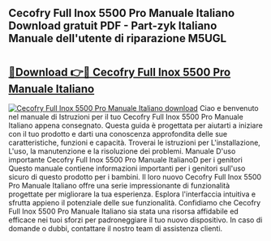 ## Cecofry Full Inox 5500 Pro Manuale Italiano Download gratuit PDF - Part-zyk Italiano Manuale dell'utente di riparazione M5UGL

# <h2><a href="http://dfcubh.blite.top/?on=Cecofry+Full+Inox+5500+Pro+Manuale+Italiano">🔗Download 👉🔴 Cecofry Full Inox 5500 Pro Manuale Italiano</a></h2>

[![Cecofry Full Inox 5500 Pro Manuale Italiano download](https://i.imgur.com/lujVjoI.png)](http://dfcubh.blite.top/?on=Cecofry+Full+Inox+5500+Pro+Manuale+Italiano)
Ciao e benvenuto nel manuale di Istruzioni per il tuo Cecofry Full Inox 5500 Pro Manuale Italiano appena consegnato. Questa guida è progettata per aiutarti a iniziare con il tuo prodotto e darti una conoscenza approfondita delle sue caratteristiche, funzioni e capacità. Troverai le istruzioni per L'installazione, L'uso, la manutenzione e la risoluzione dei problemi. Manuale D'uso importante Cecofry Full Inox 5500 Pro Manuale ItalianoD per i genitori Questo manuale contiene informazioni importanti per i genitori sull'uso sicuro di questo prodotto per i bambini. Il loro nuovo Cecofry Full Inox 5500 Pro Manuale Italiano offre una serie impressionante di funzionalità progettate per migliorare la tua esperienza. Esplora l'interfaccia intuitiva e sfrutta appieno il potenziale delle sue funzionalità. Confidiamo che Cecofry Full Inox 5500 Pro Manuale Italiano sia stata una risorsa affidabile ed efficace nei tuoi sforzi per padroneggiare il tuo nuovo dispositivo. In caso di domande o dubbi, contattare il nostro team di assistenza clienti.
